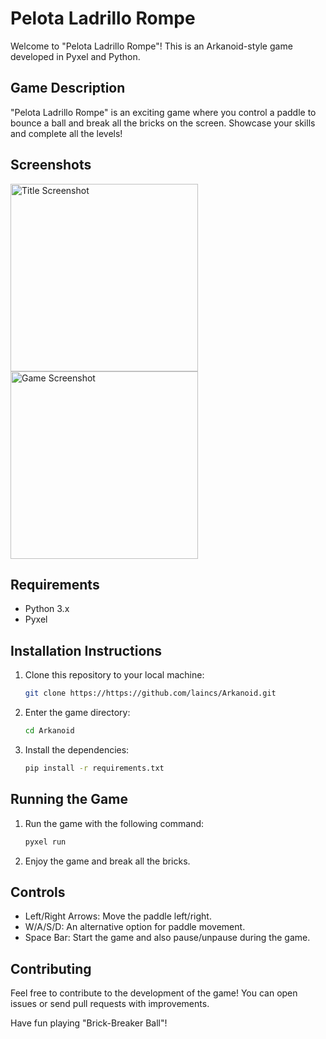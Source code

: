 # Pelota Ladrillo Rompe

Welcome to "Pelota Ladrillo Rompe"! This is an Arkanoid-style game developed in Pyxel and Python.

## Game Description
"Pelota Ladrillo Rompe" is an exciting game where you control a paddle to bounce a ball and break all the bricks on the screen. Showcase your skills and complete all the levels!

## Screenshots

<p float="left">
  <img src="https://raw.github.com/laincs/Arkanoid/main/screenshots/Title.png" alt="Title Screenshot" width="300"/>
  <img src="https://raw.github.com/laincs/Arkanoid/main/screenshots/game.png" alt="Game Screenshot" width="300"/>
</p>


## Requirements
- Python 3.x
- Pyxel

## Installation Instructions
1. Clone this repository to your local machine:

    ```bash
    git clone https://https://github.com/laincs/Arkanoid.git
    ```

2. Enter the game directory:

    ```bash
    cd Arkanoid
    ```

3. Install the dependencies:

    ```bash
    pip install -r requirements.txt
    ```

## Running the Game
1. Run the game with the following command:

    ```bash
    pyxel run
    ```

2. Enjoy the game and break all the bricks.

## Controls
- Left/Right Arrows: Move the paddle left/right.
- W/A/S/D: An alternative option for paddle movement.
- Space Bar: Start the game and also pause/unpause during the game.

## Contributing
Feel free to contribute to the development of the game! You can open issues or send pull requests with improvements.

Have fun playing "Brick-Breaker Ball"!
